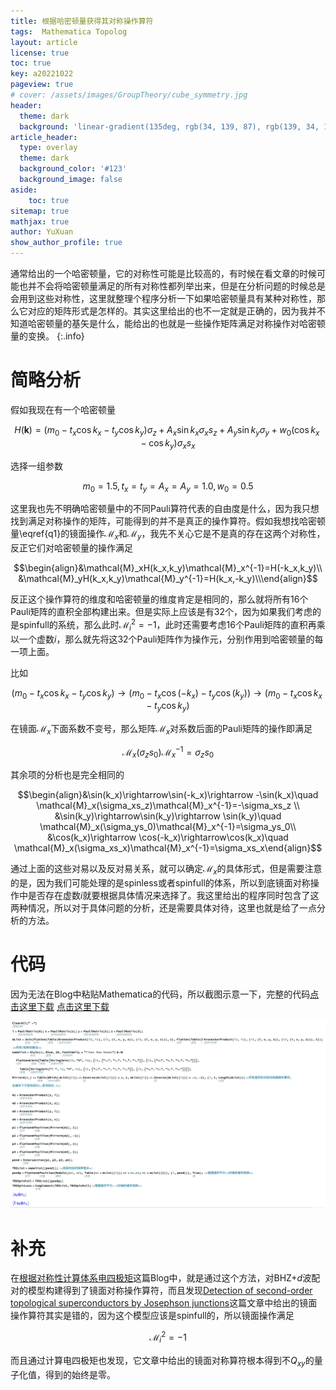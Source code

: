 ```yaml
---
title: 根据哈密顿量获得其对称操作算符
tags:  Mathematica Topolog
layout: article
license: true
toc: true
key: a20221022
pageview: true
# cover: /assets/images/GroupTheory/cube_symmetry.jpg
header:
  theme: dark
  background: 'linear-gradient(135deg, rgb(34, 139, 87), rgb(139, 34, 139))'
article_header:
  type: overlay
  theme: dark
  background_color: '#123'
  background_image: false
aside:
    toc: true
sitemap: true
mathjax: true
author: YuXuan
show_author_profile: true
---
```

通常给出的一个哈密顿量，它的对称性可能是比较高的，有时候在看文章的时候可能也并不会将哈密顿量满足的所有对称性都列举出来，但是在分析问题的时候总是会用到这些对称性，这里就整理个程序分析一下如果哈密顿量具有某种对称性，那么它对应的矩阵形式是怎样的。其实这里给出的也不一定就是正确的，因为我并不知道哈密顿量的基矢是什么，能给出的也就是一些操作矩阵满足对称操作对哈密顿量的变换。
{:.info}
<!--more-->
# 简略分析
假如我现在有一个哈密顿量

$$\begin{equation}H(\mathbf{k})=(m_0-t_x\cos k_x-t_y\cos k_y)\sigma_z+A_x\sin k_x\sigma_xs_z+A_y\sin k_y\sigma_y +w_0(\cos k_x-\cos k_y)\sigma_xs_x\label{q1}\end{equation}$$

选择一组参数

$$m_0=1.5,t_x=t_y=A_x=A_y=1.0, w_0=0.5$$

这里我也先不明确哈密顿量中的不同Pauli算符代表的自由度是什么，因为我只想找到满足对称操作的矩阵，可能得到的并不是真正的操作算符。假如我想找哈密顿量\eqref{q1}的镜面操作$\mathcal{M}_x$和$\mathcal{M}_y$，我先不关心它是不是真的存在这两个对称性，反正它们对哈密顿量的操作满足

$$\begin{align}&\mathcal{M}_xH(k_x,k_y)\mathcal{M}_x^{-1}=H(-k_x,k_y)\\ &\mathcal{M}_yH(k_x,k_y)\mathcal{M}_y^{-1}=H(k_x,-k_y)\\\end{align}$$

反正这个操作算符的维度和哈密顿量的维度肯定是相同的，那么就将所有16个Pauli矩阵的直积全部构建出来。但是实际上应该是有32个，因为如果我们考虑的是spinfull的系统，那么此时$\mathcal{M}_i^2=-1$，此时还需要考虑16个Pauli矩阵的直积再乘以一个虚数$i$，那么就先将这32个Pauli矩阵作为操作元，分别作用到哈密顿量的每一项上面。

比如

$$(m_0-t_x\cos k_x-t_y\cos k_y)\rightarrow (m_0-t_x\cos (-k_x)-t_y\cos(k_y))\rightarrow (m_0-t_x\cos k_x-t_y\cos k_y)$$

在镜面$\mathcal{M}_x$下面系数不变号，那么矩阵$\mathcal{M}_x$对系数后面的Pauli矩阵的操作即满足

$$\mathcal{M}_x(\sigma_zs_0)\mathcal{M}_x^{-1}=\sigma_zs_0$$

其余项的分析也是完全相同的

$$\begin{align}&\sin(k_x)\rightarrow\sin(-k_x)\rightarrow -\sin(k_x)\quad \mathcal{M}_x(\sigma_xs_z)\mathcal{M}_x^{-1}=-\sigma_xs_z \\ &\sin(k_y)\rightarrow\sin(k_y)\rightarrow \sin(k_y)\quad \mathcal{M}_x(\sigma_ys_0)\mathcal{M}_x^{-1}=\sigma_ys_0\\ &\cos(k_x)\rightarrow \cos(-k_x)\rightarrow\cos(k_x)\quad \mathcal{M}_x(\sigma_xs_x)\mathcal{M}_x^{-1}=\sigma_xs_x\end{align}$$

通过上面的这些对易以及反对易关系，就可以确定$\mathcal{M}_x$的具体形式，但是需要注意的是，因为我们可能处理的是spinless或者spinfull的体系，所以到底镜面对称操作中是否存在虚数$i$就要根据具体情况来选择了。我这里给出的程序同时包含了这两种情况，所以对于具体问题的分析，还是需要具体对待，这里也就是给了一点分析的方法。

# 代码
因为无法在Blog中粘贴Mathematica的代码，所以截图示意一下，完整的代码[点击这里下载](/assets/data/symmetry.nb)
<a class="button button--success button--rounded button--lg" href="/assets/data/symmetry.nb">
<i class="fas fa-download"></i> 点击这里下载</a>


![png](/assets/images/Mma/symmetry.png)

# 补充
在[根据对称性计算体系电四极矩](https://yxli8023.github.io/2022/10/21/symmetry-quadrupole.html)这篇Blog中，就是通过这个方法，对BHZ+$d$波配对的模型构建得到了镜面对称操作算符，而且发现[Detection of second-order topological superconductors by Josephson junctions](https://journals.aps.org/prresearch/abstract/10.1103/PhysRevResearch.2.012018)这篇文章中给出的镜面操作算符其实是错的，因为这个模型应该是spinfull的，所以镜面操作满足

$$\mathcal{M}_i^2=-1$$

而且通过计算电四极矩也发现，它文章中给出的镜面对称算符根本得到不$Q_{xy}$的量子化值，得到的始终是零。